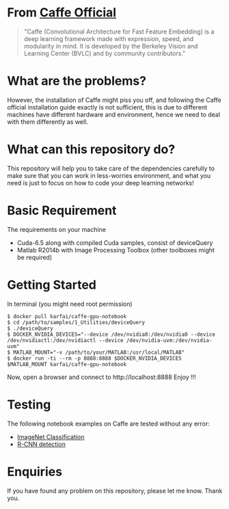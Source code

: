 # From [Caffe Official](http://caffe.berkeleyvision.org/)
> "Caffe (Convolutional Architecture for Fast Feature Embedding) is a deep learning framework made with expression, speed, and modularity in mind. It is developed by the Berkeley Vision and Learning Center (BVLC) and by community contributors."

# What are the problems?
However, the installation of Caffe might piss you off, and following the Caffe official installation guide exactly is not sufficient, this is due to different machines have different hardware and environment, hence we need to deal with them differently as well.

# What can this repository do?
This repository will help you to take care of the dependencies carefully to make sure that you can work in less-worries environment, and what you need is just to focus on how to code your deep learning networks!

# Basic Requirement
The requirements on your machine

 - Cuda-6.5 along with compiled Cuda samples, consist of deviceQuery
 - Matlab R2014b with Image Processing Toolbox (other toolboxes might be required)

# Getting Started
In terminal (you might need root permission)

    $ docker pull karfai/caffe-gpu-notebook
    $ cd /path/to/samples/1_Utilities/deviceQuery
    $ ./deviceQuery
    $ DOCKER_NVIDIA_DEVICES="--device /dev/nvidia0:/dev/nvidia0 --device /dev/nvidiactl:/dev/nvidiactl --device /dev/nvidia-uvm:/dev/nvidia-uvm"
    $ MATLAB_MOUNT="-v /path/to/your/MATLAB:/usr/local/MATLAB"
    $ docker run -ti --rm -p 8888:8888 $DOCKER_NVIDIA_DEVICES $MATLAB_MOUNT karfai/caffe-gpu-notebook

Now, open a browser and connect to http://localhost:8888
Enjoy !!!

# Testing
The following notebook examples on Caffe are tested without any error:

 - [ImageNet Classification](http://nbviewer.ipython.org/github/BVLC/caffe/blob/master/examples/classification.ipynb)
 - [R-CNN detection](http://nbviewer.ipython.org/github/BVLC/caffe/blob/master/examples/detection.ipynb)

# Enquiries
If you have found any problem on this repository, please let me know. Thank you.
